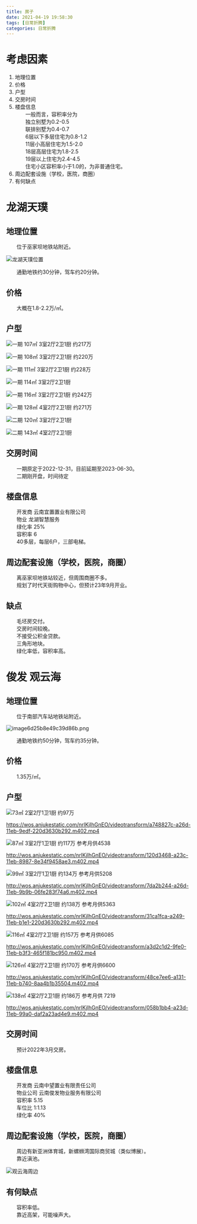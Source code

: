 ```yaml
---
title: 房子
date: 2021-04-19 19:58:30
tags: [日常折腾]
categories: 日常折腾
---
```

# 考虑因素
1. 地理位置
2. 价格
3. 户型
4. 交房时间
5. 楼盘信息  
&emsp;&emsp;一般而言，容积率分为  
&emsp;&emsp;独立别墅为0.2-0.5  
&emsp;&emsp;联排别墅为0.4-0.7  
&emsp;&emsp;6层以下多层住宅为0.8-1.2  
&emsp;&emsp;11层小高层住宅为1.5-2.0  
&emsp;&emsp;18层高层住宅为1.8-2.5  
&emsp;&emsp;19层以上住宅为2.4-4.5  
&emsp;&emsp;住宅小区容积率小于1.0的，为非普通住宅。
6. 周边配套设施（学校，医院，商圈）
7. 有何缺点

# 龙湖天璞
## 地理位置
&emsp;&emsp;位于巫家坝地铁站附近。

![龙湖天璞位置](https://pic.lufer.cc/images/2021/04/20/image.png)

&emsp;&emsp;通勤地铁约30分钟，驾车约20分钟。
## 价格
&emsp;&emsp;大概在1.8-2.2万/㎡。
## 户型
![一期 107㎡ 3室2厅2卫1厨 约217万](https://pic.lufer.cc/images/2021/04/20/imagea4a858290d7a452b.png)

![一期 108㎡ 3室2厅2卫1厨 约220万](https://pic.lufer.cc/images/2021/04/20/image3cb2d0c361eee7aa.png)

![一期 111㎡ 3室2厅2卫1厨 约228万](https://pic.lufer.cc/images/2021/04/20/image2602e1559994695e.png)

![一期 114㎡ 3室2厅2卫1厨](https://pic.lufer.cc/images/2021/04/20/imagec27f72329eec9e08.png)

![一期 116㎡ 3室2厅2卫1厨 约242万](https://pic.lufer.cc/images/2021/04/20/imageceefe4ec8e4633a4.png)

![一期 128㎡ 4室2厅2卫1厨 约271万](https://pic.lufer.cc/images/2021/04/20/imagecb68e0ebea2d45ea.png)

![二期 120㎡ 3室2厅2卫1厨](https://pic.lufer.cc/images/2021/04/20/image13ca3d2d604a0a7d.png)

![二期 143㎡ 4室2厅2卫1厨](https://pic.lufer.cc/images/2021/04/20/imagecee19b6aae90392a.png)
## 交房时间
&emsp;&emsp;一期原定于2022-12-31，目前延期至2023-06-30。  
&emsp;&emsp;二期刚开盘，时间待定
## 楼盘信息
&emsp;&emsp;开发商  云南宜置置业有限公司    
&emsp;&emsp;物业 龙湖智慧服务  
&emsp;&emsp;绿化率 25%  
&emsp;&emsp;容积率 6  
&emsp;&emsp;40多层，每层6户，三部电梯。
## 周边配套设施（学校，医院，商圈）
&emsp;&emsp;离巫家坝地铁站较近，但周围商圈不多。  
&emsp;&emsp;规划了时代天街购物中心，但预计23年9月开业。

## 缺点 
&emsp;&emsp;毛坯房交付。  
&emsp;&emsp;交房时间较晚。  
&emsp;&emsp;不接受公积金贷款。  
&emsp;&emsp;三角形地块。  
&emsp;&emsp;绿化率低，容积率高。
# 俊发 观云海
## 地理位置
&emsp;&emsp;位于南部汽车站地铁站附近。

![image6d25b8e49c39d86b.png](https://pic.lufer.cc/images/2021/04/20/image6d25b8e49c39d86b.png)

&emsp;&emsp;通勤地铁约50分钟，驾车约35分钟。
## 价格
&emsp;&emsp;1.35万/㎡。
## 户型
![73㎡ 2室2厅1卫1厨 约97万](https://pic.lufer.cc/images/2021/04/21/image.png)

https://wos.anjukestatic.com/nrlKjIhGnEO/videotransform/a748827c-a26d-11eb-9edf-220d3630b292.m402.mp4

![87㎡ 3室2厅1卫1厨 约117万 参考月供4538](https://pic.lufer.cc/images/2021/04/21/imagec446a10e94b1857e.png)

http://wos.anjukestatic.com/nrlKjIhGnEO/videotransform/120d3468-a23c-11eb-8987-8e34f9458ae3.m402.mp4

![99㎡ 3室2厅1卫1厨 约134万 参考月供5208](https://pic.lufer.cc/images/2021/04/21/imagec33fc4e3b4a5bb83.png)

http://wos.anjukestatic.com/nrlKjIhGnEO/videotransform/7da2b244-a26d-11eb-9b9b-06fe283f74a6.m402.mp4

![102㎡ 4室2厅2卫1厨 约138万 参考月供5363](https://pic.lufer.cc/images/2021/04/21/imagef0357cb413c957d2.png)

http://wos.anjukestatic.com/nrlKjIhGnEO/videotransform/31ca1fca-a249-11eb-b1e1-220d3630b292.m402.mp4

![116㎡ 4室2厅2卫1厨 约157万 参考月供6085](https://pic.lufer.cc/images/2021/04/21/image0f76e4b2eff0fc29.png)

http://wos.anjukestatic.com/nrlKjIhGnEO/videotransform/a3d2c1d2-9fe0-11eb-b3f3-465f181bc950.m402.mp4

![126㎡ 4室2厅2卫1厨 约170万 参考月供6600](https://pic.lufer.cc/images/2021/04/21/imaged9949084572af4dd.png)

http://wos.anjukestatic.com/nrlKjIhGnEO/videotransform/48ce7ee6-a131-11eb-b740-8aa4b1b35504.m402.mp4

![138㎡ 4室2厅2卫1厨 约186万 参考月供 7219](https://pic.lufer.cc/images/2021/04/21/image3cc52cdc167e58b1.png)

http://wos.anjukestatic.com/nrlKjIhGnEO/videotransform/058b1bb4-a23d-11eb-99a0-daf2a23ad4e9.m402.mp4

## 交房时间
&emsp;&emsp;预计2022年3月交房。
## 楼盘信息
&emsp;&emsp;开发商 云南中望置业有限责任公司  
&emsp;&emsp;物业公司 云南俊发物业服务有限公司   
&emsp;&emsp;容积率 5.15  
&emsp;&emsp;车位比 1:1.13  
&emsp;&emsp;绿化率 40%
## 周边配套设施（学校，医院，商圈）
&emsp;&emsp;周边有新亚洲体育城，新螺蛳湾国际商贸城（类似博展）。  
&emsp;&emsp;靠近滇池。  

![观云海周边](https://pic.lufer.cc/images/2021/04/21/imagedc6d0316e1610d80.png)

## 有何缺点
&emsp;&emsp;容积率低。  
&emsp;&emsp;靠近高架，可能噪声大。

